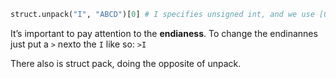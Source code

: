 ```python
struct.unpack("I", "ABCD")[0] # I specifies unsigned int, and we use [0] to get the last element.
```

It’s important to pay attention to the __endianess__. To change the endinannes just put a `>` nexto the `I` like so: `>I`

There also is struct pack, doing the opposite of unpack. 